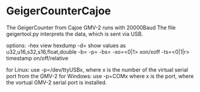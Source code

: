 # GeigerCounterCajoe

The GeigerCounter from Cajoe GMV-2 runs with 20000Baud
The file geigertool.py interprets the data, which is sent via USB.

options:
-hex   view hexdump
-d=<format codes>  show values as u32,u16,s32,s16,float,double
-b=<baudrate>
-p=<portname>
-bs=<blocksize>
-xo=<0|1>          xon/xoff
-ts=<0|1|r>          timestamp on/off/relative
  
for Linux: use -p=/dev/ttyUSBx, where x is the number of the virtual serial port from the GMV-2
for Windows: use -p=COMx where x is the port, where the vortual GMV-2 serial port is installed.
